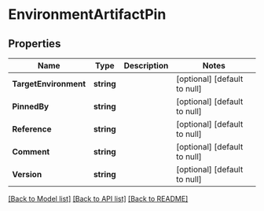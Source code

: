 # EnvironmentArtifactPin

## Properties
Name | Type | Description | Notes
------------ | ------------- | ------------- | -------------
**TargetEnvironment** | **string** |  | [optional] [default to null]
**PinnedBy** | **string** |  | [optional] [default to null]
**Reference** | **string** |  | [optional] [default to null]
**Comment** | **string** |  | [optional] [default to null]
**Version** | **string** |  | [optional] [default to null]

[[Back to Model list]](../README.md#documentation-for-models) [[Back to API list]](../README.md#documentation-for-api-endpoints) [[Back to README]](../README.md)


